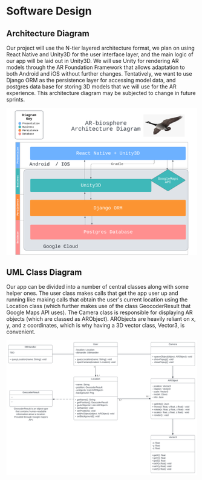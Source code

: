 # Software Design

## Architecture Diagram

Our project will use the N-tier layered architecture format, we plan on using React Native and Unity3D for the user interface layer, and the main logic of our app will be laid out in Unity3D. We will use Unity for rendering AR models through the AR Foundation Framework that allows adaptation to both Android and iOS without further changes. Tentatively, we want to use Django ORM as the persistence layer for accessing model data, and postgres data base for storing 3D models that we will use for the AR experience. This architecture diagram may be subjected to change in future sprints. 

![Architecture](../images/architecture.png)


## UML Class Diagram

Our app can be divided into a number of central classes along with some helper ones. The user class makes calls that get the app user up and running like making calls that obtain the user's current location using the Location class (which further makes use of the class GeocoderResult that Google Maps API uses). The Camera class is responsible for displaying AR objects (which are classed as ARObject). ARObjects are heavily reliant on x, y, and z coordinates, which is why having a 3D vector class, Vector3, is convenient.

![UML](../images/uml.svg)